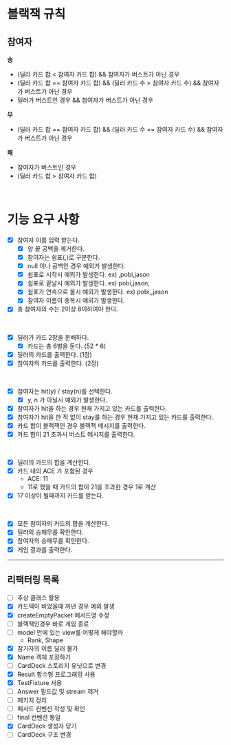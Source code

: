 # 블랙잭 규칙

## 참여자

**승**

* (딜러 카드 합 < 참여자 카드 합) && 참여자가 버스트가 아닌 경우
* (딜러 카드 합 == 참여자 카드 합) && (딜러 카드 수 > 참여자 카드 수) && 참여자가 버스트가 아닌 경우
* 딜러가 버스트인 경우 && 참여자가 버스트가 아닌 경우

**무**

* (딜러 카드 합 == 참여자 카드 합) && (딜러 카드 수 == 참여자 카드 수) && 참여자가 버스트가 아닌 경우

**패**

* 참여자가 버스트인 경우
* (딜러 카드 합 > 참여자 카드 합)

<br>

# 기능 요구 사항

* [x] 참여자 이름 입력 받는다.
    * [x] 양 끝 공백을 제거한다.
    * [x] 참여자는 쉼표(,)로 구분한다.
    * [x] null 이나 공백인 경우 예외가 발생한다.
    * [x] 쉼표로 시작시 예외가 발생한다. ex) ,pobi,jason
    * [x] 쉼표로 끝날시 예외가 발생한다. ex) pobi,jason,
    * [x] 쉼표가 연속으로 올시 예외가 발생한다. ex) pobi,,jason
    * [x] 참여자 이름이 중복시 예외가 발생한다.
* [x] 총 참여자의 수는 2이상 8이하여야 한다.

<br>

* [x] 딜러가 카드 2장을 분배하다.
    * [x] 카드는 총 6벌을 둔다. (52 * 6)
* [x] 딜러의 카드를 출력한다. (1장)
* [x] 참여자의 카드를 출력한다. (2장)

<br>

* [x] 참여자는 hit(y) / stay(n)를 선택한다.
    * [x] y, n 가 아닐시 예외가 발생한다.
* [x] 참여자가 hit을 하는 경우 현재 가지고 있는 카드를 출력한다.
* [x] 참여자가 hit을 한 적 없이 stay를 하는 경우 현재 가지고 있는 카드를 출력한다.
* [x] 카드 합이 블랙잭인 경우 블랙잭 메시지를 출력한다.
* [x] 카드 합이 21 초과시 버스트 메시지를 출력한다.

<br>

* [x] 딜러의 카드의 합을 계산한다.
* [x] 카드 내의 ACE 가 포함된 경우
    * ACE: 11
    * 11로 했을 때 카드의 합이 21을 초과한 경우 1로 계산
* [x] 17 이상이 될때까지 카드를 받는다.

<br>

* [x] 모든 참여자의 카드의 합을 계산한다.
* [x] 딜러의 승패무를 확인한다.
* [x] 참여자의 승패무를 확인한다.
* [x] 게임 결과를 출력한다.

---

## 리팩터링 목록

* [ ] 추상 클래스 활용
* [x] 카드덱이 비었을때 꺼낸 경우 예외 발생
* [x] createEmptyPacket 메서드명 수정
* [ ] 블랙잭인경우 바로 게임 종료
* [ ] model 안에 있는 view를 어떻게 해야할까
    * Rank, Shape
* [x] 참가자의 이름 딜러 불가
* [x] Name 객체 포장하기
* [ ] CardDeck 스토리지 유닛으로 변경
* [x] Result 함수형 프로그래밍 사용
* [x] TestFixture 사용
* [ ] Answer 필드값 및 stream 제거
* [ ] 패키지 정리
* [ ] 메서드 컨벤션 작성 및 확인
* [ ] final 컨벤션 통일
* [x] CardDeck 생성자 닫기
* [ ] CardDeck 구조 변경
